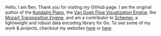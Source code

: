 Hello, I am Ben. Thank you for visiting my GitHub page. I am the original author of the [Kundalini Piano](https://www.kundalinisoftware.com/piano-mirror/), the [Van Gogh Flow Visualization Engine](https://www.kundalinisoftware.com/van-gogh-flow/), the [Mozart Transposition Engine](https://www.kundalinisoftware.com/mozart-transposition-engine/), and am a contributor to [Schemer](https://github.com/bminer/schemer), a lightweight and robust data encoding library for Go. To see some of my work & projects, checkout my websites [here](https://benjaminpritchard.org) or [here](https://kundalinisoftware.com). 
